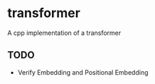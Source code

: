 # transformer
A cpp implementation of a transformer

## TODO
- Verify Embedding and Positional Embedding
